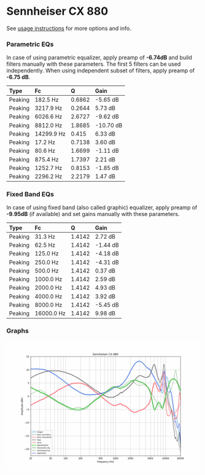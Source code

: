 # Sennheiser CX 880
See [usage instructions](https://github.com/jaakkopasanen/AutoEq#usage) for more options and info.

### Parametric EQs
In case of using parametric equalizer, apply preamp of **-6.74dB** and build filters manually
with these parameters. The first 5 filters can be used independently.
When using independent subset of filters, apply preamp of **-6.75 dB**.

| Type    | Fc         |      Q | Gain      |
|:--------|:-----------|:-------|:----------|
| Peaking | 182.5 Hz   | 0.6862 | -5.65 dB  |
| Peaking | 3217.9 Hz  | 0.2644 | 5.73 dB   |
| Peaking | 6026.6 Hz  | 2.6727 | -9.62 dB  |
| Peaking | 8812.0 Hz  | 1.8685 | -10.70 dB |
| Peaking | 14299.9 Hz | 0.415  | 6.33 dB   |
| Peaking | 17.2 Hz    | 0.7138 | 3.60 dB   |
| Peaking | 80.6 Hz    | 1.6699 | -1.11 dB  |
| Peaking | 875.4 Hz   | 1.7397 | 2.21 dB   |
| Peaking | 1252.7 Hz  | 0.8153 | -1.85 dB  |
| Peaking | 2296.2 Hz  | 2.2179 | 1.47 dB   |

### Fixed Band EQs
In case of using fixed band (also called graphic) equalizer, apply preamp of **-9.95dB**
(if available) and set gains manually with these parameters.

| Type    | Fc         |      Q | Gain     |
|:--------|:-----------|:-------|:---------|
| Peaking | 31.3 Hz    | 1.4142 | 2.72 dB  |
| Peaking | 62.5 Hz    | 1.4142 | -1.44 dB |
| Peaking | 125.0 Hz   | 1.4142 | -4.18 dB |
| Peaking | 250.0 Hz   | 1.4142 | -4.31 dB |
| Peaking | 500.0 Hz   | 1.4142 | 0.37 dB  |
| Peaking | 1000.0 Hz  | 1.4142 | 2.59 dB  |
| Peaking | 2000.0 Hz  | 1.4142 | 4.93 dB  |
| Peaking | 4000.0 Hz  | 1.4142 | 3.92 dB  |
| Peaking | 8000.0 Hz  | 1.4142 | -5.45 dB |
| Peaking | 16000.0 Hz | 1.4142 | 9.98 dB  |

### Graphs
![](./Sennheiser%20CX%20880.png)